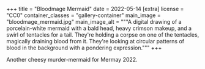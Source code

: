 +++
title = "Bloodmage Mermaid"
date = 2022-05-14
[extra]
license = "CC0"
container_classes = "gallery-container"
main_image = "bloodmage_mermaid.jpg"
main_image_alt = """A digital drawing of a porcelain-white mermaid with a bald
head, heavy crimson makeup, and a swirl of tentacles for a tail. They're
holding a corpse on one of the tentacles, magically draining blood from it.
They're looking at circular patterns of blood in the background with a
pondering expression."""
+++

Another cheesy murder-mermaid for Mermay 2022.

<!-- more -->
